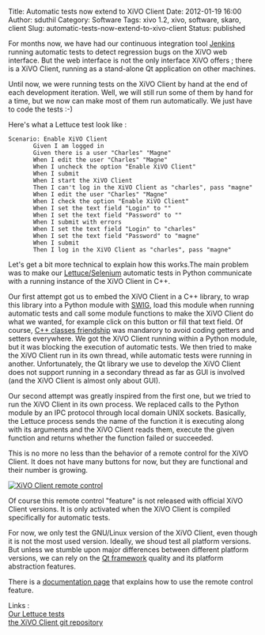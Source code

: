Title: Automatic tests now extend to XiVO Client
Date: 2012-01-19 16:00
Author: sduthil
Category: Software
Tags: xivo 1.2, xivo, software, skaro, client
Slug: automatic-tests-now-extend-to-xivo-client
Status: published

For months now, we have had our continuous integration tool
[Jenkins](http://jenkins.xivo.fr/ "Jenkins") running automatic tests to
detect regression bugs on the XiVO web interface. But the web interface
is not the only interface XiVO offers ; there is a XiVO Client, running
as a stand-alone Qt application on other machines.

Until now, we were running tests on the XiVO Client by hand at the end
of each development iteration. Well, we will still run some of them by
hand for a time, but we now can make most of them run automatically. We
just have to code the tests :-)

Here's what a Lettuce test look like :  

~~~
Scenario: Enable XiVO Client
       Given I am logged in
       Given there is a user "Charles" "Magne"
       When I edit the user "Charles" "Magne"
       When I uncheck the option "Enable XiVO Client"
       When I submit
       When I start the XiVO Client
       Then I can't log in the XiVO Client as "charles", pass "magne"
       When I edit the user "Charles" "Magne"
       When I check the option "Enable XiVO Client"
       When I set the text field "Login" to ""
       When I set the text field "Password" to ""
       When I submit with errors
       When I set the text field "Login" to "charles"
       When I set the text field "Password" to "magne"
       When I submit
       Then I log in the XiVO Client as "charles", pass "magne"
~~~


Let's get a bit more technical to explain how this works.The main
problem was to make our
[Lettuce/Selenium](http://lettuce.it/ "Lettuce/Selenium") automatic
tests in Python communicate with a running instance of the XiVO Client
in C++.

Our first attempt got us to embed the XiVO Client in a C++ library, to
wrap this library into a Python module with
[SWIG](SWIG "http://www.swig.org/"), load this module when running
automatic tests and call some module functions to make the XiVO Client
do what we wanted, for example click on this button or fill that text
field. Of course, [C++ classes
friendship](http://en.wikipedia.org/wiki/Friend_class "C++ classes friendship")
was mandarory to avoid coding getters and setters everywhere. We got the
XiVO Client running within a Python module, but it was blocking the
execution of automatic tests. We then tried to make the XiVO Client run
in its own thread, while automatic tests were running in another.
Unfortunately, the Qt library we use to develop the XiVO Client does not
support running in a secondary thread as far as GUI is involved (and the
XiVO Client is almost only about GUI).

Our second attempt was greatly inspired from the first one, but we tried
to run the XiVO Client in its own process. We replaced calls to the
Python module by an IPC protocol through local domain UNIX sockets.
Basically, the Lettuce process sends the name of the function it is
executing along with its arguments and the XiVO Client reads them,
execute the given function and returns whether the function failed or
succeeded.

This is no more no less than the behavior of a remote control for the
XiVO Client. It does not have many buttons for now, but they are
functional and their number is growing.

[![XiVO Client remote
control](/public/xivosoft/.xivoclient-remotecontrol_m.jpg "XiVO Client remote control, janv. 2012")](/public/xivosoft/xivoclient-remotecontrol.png "XiVO Client remote control")

Of course this remote control "feature" is not released with official
XiVO Client versions. It is only activated when the XiVO Client is
compiled specifically for automatic tests.

For now, we only test the GNU/Linux version of the XiVO Client, even
though it is not the most used version. Ideally, we shoud test all
platform versions. But unless we stumble upon major differences between
different platform versions, we can rely on the [Qt
framework](http://qt.nokia.com/ "Qt framework") quality and its platform
abstraction features.

There is a [documentation
page](https://wiki.xivo.fr/index.php/XiVO_1.2-Skaro/CTI_XiVO_Client_Qt_Tester "documentation page")
that explains how to use the remote control feature.

Links :  
[Our Lettuce
tests](https://git.proformatique.com/?p=official/xivo-acceptance.git;a=tree;f=web-interface/features;h=239ee123d5bfabb313efd1f787bb5a7638217396;hb=HEAD "Our Lettuce tests")  
[the XiVO Client git
repository](https://git.proformatique.com/?p=official/xivo-client-qt.git;a=summary "the XiVO Client git repository")

</p>

